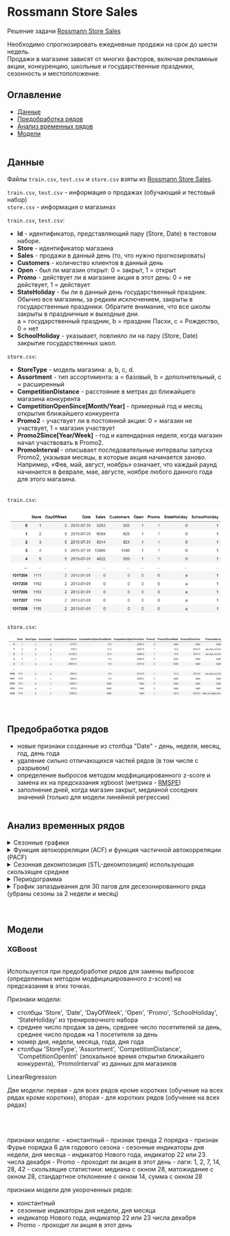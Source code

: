 # Rossmann Store Sales

Решение задачи [Rossmann Store Sales](https://www.kaggle.com/c/rossmann-store-sales/data)

Необходимо спрогнозировать ежедневные продажи на срок до шести недель.<br> 
Продажи в магазине зависят от многих факторов, включая рекламные акции, конкуренцию, школьные и государственные праздники, сезонность и местоположение.


## Оглавление

- [Данные](#данные)
- [Предобработка рядов](#предобработка-рядов)
- [Анализ временных рядов](#анализ-временных-рядов)
- [Модели](#модели)<br><br>


## Данные

Файлы `train.csv`, `test.csv` и `store.csv` взяты из [Rossmann Store Sales](https://www.kaggle.com/c/rossmann-store-sales/data).

`train.csv`, `test.csv` - информация о продажах (обучающий и тестовый набор)<br>
`store.csv` - информация о магазинах

`train.csv`, `test.csv`:
- **Id** - идентификатор, представляющий пару (Store, Date) в тестовом наборе.
- **Store** - идентификатор магазина
- **Sales** - продажи в данный день (то, что нужно прогнозировать)
- **Customers** - количество клиентов в данный день 
- **Open** - был ли магазин открыт: 0 = закрыт, 1 = открыт
- **Promo** - действует ли в магазине акция в этот день: 0 = не действует, 1 = действует
- **StateHoliday** - бы ли в данный день государственный праздник. <br>
  Обычно все магазины, за редким исключением, закрыты в   
  государственные праздники. Обратите внимание, что все школы закрыты в праздничные и выходные дни.<br> 
  a = государственный праздник, b = праздник Пасхи, c = Рождество, 0 = нет
- **SchoolHoliday** - указывает, повлияло ли на пару (Store, Date) закрытие государственных школ.

`store.csv`: 
- **StoreType** - модель магазина: a, b, c, d.
- **Assortment** - тип ассортимента: a = базовый, b = дополнительный, c = расширенный
- **CompetitionDistance** - расстояние в метрах до ближайшего магазина конкурента
- **CompetitionOpenSince[Month/Year]** - примерный год и месяц открытия ближайшего конкурента
- **Promo2** - участвует ли в постоянной акции: 0 = магазин не участвует, 1 = магазин участвует
- **Promo2Since[Year/Week]** - год и календарная неделя, когда магазин начал участвовать в Promo2.
- **PromoInterval** - описывает последовательные интервалы запуска Promo2, указывая месяцы, в которые акция начинается заново.<br> 
  Например, «Фев, май, август, ноябрь» означает, что каждый раунд начинается в феврале, мае, августе, ноябре любого данного года 
  для этого магазина.
  <br><br>

`train.csv`:
<p align="center">
<img src="./img/readme/train.jpg" />
</p>

`store.csv`:
<p align="center">
<img src="./img/readme/stores.jpg" />
</p>
<br>

## Предобработка рядов
  - новые признаки созданные из столбца "Date" - день, неделя, месяц, год, день года
  - удаление сильно отличающихся частей рядов (в том числе с разрывом)
  - определение выбросов методом модфицицированного z-score и замена их на предсказания xgboost (метрика - [RMSPE](https://help.pecan.ai/en/articles/6456388-model-performance-metrics-for-regression-models#Modelperformancemetricsforregressionmodels-RootMeanSquaredPercentageError(RMSPE)))
  - заполнение дней, когда магазин закрыт, медианой соседних значений (только для модели линейной регрессии)<br><br>


## Анализ временных рядов
<details><summary>Сезонные графики</summary>
<br>  
(сезоны - неделя, месяц, год)
<br><br>
  
[Сезонный график (Seasonal plot)](https://otexts.com/fpp3/seasonal-plots.html) отображает сегменты временного ряда, каждый из которых соответствует периоду (сезону).<br>
<br>
<p align="center">
<img src="./img/readme/seasonalplot.jpg" />
</p>
  
</details>
<details><summary>Функция автокорреляции (ACF) и функция частичной автокорреляции (PACF)</summary>
<br>

**Автокорреляция** — это корреляция Пирсона между исходным рядом и его версией, сдвинутой на несколько отсчётов. Количество отсчётов, на которое сдвинут ряд, называется лагом автокорреляции.<br><br>
**Функция автокорреляции (ACF)** - функция зависимости автокорреляции от величиные лага.<br><br>
**Частичная автокорреляция** — это автокорреляция после вычитания авторегрессии предыдущего порядка.<br>
Например, чтобы подсчитать частичную автокорреляцию с лагом τ = 3, требуется построить авторегрессию порядка 2 (AR(2)), то есть авторегрессию на 2 предыдущих значений ряда, вычесть эту авторегрессию из ряда и подсчитать автокорреляцию с лагом τ = 3 на полученных остатках. И так далее.<br>
[**Авторегрессию порядка N (AR(N))**](https://ru.wikipedia.org/wiki/Авторегрессионная_модель) - модель линейной регрессии временного ряда, в которой признаки - N предыдущих значений этого же ряда.<br><br>
**Функция частичной автокорреляции (PACF)** - функция зависимости частичной автокорреляции от величиные лага.<br>

<p align="center">
<img src="./img/readme/acf_pacf.jpg" />
</p>
</details>

<details><summary>Сезонная декомпозиция (STL-декомпозиция) использующая скользящее среднее</summary>
<br>

Сезонная декомпозиция использующая скользящее среднее - это наивное разложение на тренд, сезон и остаток.<br>
Y[t] = T[t] + S[t] + e[t]<br>
Y[t] - исходный ряд (1-й график)<br>
T[t] - тренд (получен скользящим средним с окном заданного размера) (2-й график)<br>
S[t] - сезон (получен скользящим средним по Y[t] - T[t]) (3-й график)<br>
e[t] - остаток (Y[t] - T[t] - S[t]) (4-й график)<br>

<p align="center">
<img src="./img/readme/seasonal_decompose.jpg" />
</p>
</details>

<details><summary>Периодограмма</summary>
<br>

[Периодограмма](https://ru.wikipedia.org/wiki/Периодограмма) показывает силу частот во временном ряду.<br><br> 
Значение графика равно (ax<sup>2</sup> + bx<sup>2</sup>) / 2, где a и b — коэффициенты синуса и косинуса для данной частоты, которые являются амплитудами соответствующих синуса и косинуса.<br><br>
Значение периодограммы выражается через аплитуду преобразования Фурье ряда.<br><br>
Как правило периодограмма используется для выбора порядка признаков Фурье, которые моделируют сезонность.


<p align="center">
<img src="./img/readme/periodogram.jpg" />
</p>
Тажке анализируется периодограмма для десезонированного ряда (убраны сезоны за 2 недели и месяц)
<br><br>
</details>

<details><summary>График запаздывания для 30 лагов для десезонированного ряда (убраны сезоны за 2 недели и месяц)</summary>
<br>

**График запаздывания (lag plot) для лага k** - график где для каждой точки значение по горизонтали - наблюдения ряда, значение по вертикали - предыдущее наблюдение ряда со смещением k.<br><br>
  
<p align="center">
<img src="./img/readme/plotlags.jpg" />
</p>
</details>

<br>
<br>


## Модели

### XGBoost
<br>
Используется при предобработке рядов для замены выбросов (определенных методом модфицицированного z-score) на предсказания в этих точках.<br>

Признаки модели:
  - столбцы 'Store', 'Date', 'DayOfWeek', 'Open', 'Promo', 'SchoolHoliday', 'StateHoliday' из тренировочного набора
  - среднее число продаж за день, среднее число посетителей за день, среднее число продаж на 1 посетителя за день
  - номер дня, недели, месяца, года, дня года
  - столбцы 'StoreType', 'Assortment', 'CompetitionDistance', 'CompetitionOpenInt' (эпохальное время открытия ближайшего конкурента), 
    'PromoInterval' из данных для магазинов



LinearRegression

Две модели: первая - для всех рядов кроме коротких (обучение на всех рядах кроме коротких), вторая - для коротких рядов (обучение на всех рядах)
<br/>
<br/>

<br/>
<br/>
признаки модели:
  - константный
  - признак тренда 2 порядка
  - признак Фурье порядка 6 для годового сезона
  - сезонные индикаторы дня недели, дня месяца
  - индикатор Нового года, индикатор 22 или 23 числа декабря
  - Promo - проходит ли акция в этот день
  - лаги: 1, 2, 7, 14, 28, 42
  - скользящие статистики: медиана с окном 28, матожидание с окном 28, стандартное отклонение с окном 14, сумма с окном 28

признаки модели для укороченных рядов:
  - константный
  - сезонные индикаторы дня недели, дня месяца
  - индикатор Нового года, индикатор 22 или 23 числа декабря
  - Promo - проходит ли акция в этот день

<br/>


